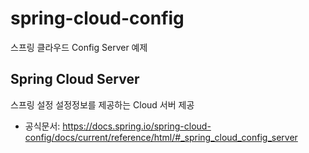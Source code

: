 # spring-cloud-config

스프링 클라우드 Config Server 예제


## Spring Cloud Server
스프링 설정 설정정보를 제공하는 Cloud 서버 제공 
- 공식문서:  https://docs.spring.io/spring-cloud-config/docs/current/reference/html/#_spring_cloud_config_server
